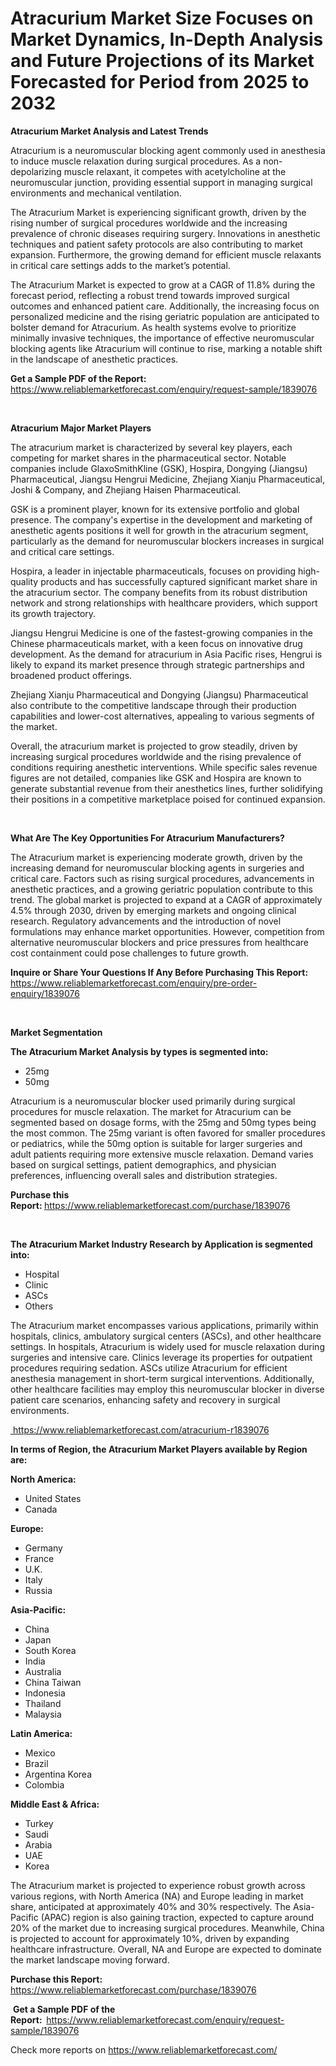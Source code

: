 <p><h1>Atracurium Market Size Focuses on Market Dynamics, In-Depth Analysis and Future Projections of its Market Forecasted for Period from 2025 to 2032</h1></p><p><strong>Atracurium Market Analysis and Latest Trends</strong></p>
<p><p>Atracurium is a neuromuscular blocking agent commonly used in anesthesia to induce muscle relaxation during surgical procedures. As a non-depolarizing muscle relaxant, it competes with acetylcholine at the neuromuscular junction, providing essential support in managing surgical environments and mechanical ventilation.</p><p>The Atracurium Market is experiencing significant growth, driven by the rising number of surgical procedures worldwide and the increasing prevalence of chronic diseases requiring surgery. Innovations in anesthetic techniques and patient safety protocols are also contributing to market expansion. Furthermore, the growing demand for efficient muscle relaxants in critical care settings adds to the market’s potential.</p><p>The Atracurium Market is expected to grow at a CAGR of 11.8% during the forecast period, reflecting a robust trend towards improved surgical outcomes and enhanced patient care. Additionally, the increasing focus on personalized medicine and the rising geriatric population are anticipated to bolster demand for Atracurium. As health systems evolve to prioritize minimally invasive techniques, the importance of effective neuromuscular blocking agents like Atracurium will continue to rise, marking a notable shift in the landscape of anesthetic practices.</p></p>
<p><strong>Get a Sample PDF of the Report:&nbsp;</strong> <a href="https://www.reliablemarketforecast.com/enquiry/request-sample/1839076?utm_campaign=2732&utm_medium=2&utm_source=Github&utm_content=ia&utm_term=08032025&utm_id=atracurium">https://www.reliablemarketforecast.com/enquiry/request-sample/1839076</a></p>
<p>&nbsp;</p>
<p><strong>Atracurium Major Market Players</strong></p>
<p><p>The atracurium market is characterized by several key players, each competing for market shares in the pharmaceutical sector. Notable companies include GlaxoSmithKline (GSK), Hospira, Dongying (Jiangsu) Pharmaceutical, Jiangsu Hengrui Medicine, Zhejiang Xianju Pharmaceutical, Joshi & Company, and Zhejiang Haisen Pharmaceutical.</p><p>GSK is a prominent player, known for its extensive portfolio and global presence. The company's expertise in the development and marketing of anesthetic agents positions it well for growth in the atracurium segment, particularly as the demand for neuromuscular blockers increases in surgical and critical care settings.</p><p>Hospira, a leader in injectable pharmaceuticals, focuses on providing high-quality products and has successfully captured significant market share in the atracurium sector. The company benefits from its robust distribution network and strong relationships with healthcare providers, which support its growth trajectory.</p><p>Jiangsu Hengrui Medicine is one of the fastest-growing companies in the Chinese pharmaceuticals market, with a keen focus on innovative drug development. As the demand for atracurium in Asia Pacific rises, Hengrui is likely to expand its market presence through strategic partnerships and broadened product offerings.</p><p>Zhejiang Xianju Pharmaceutical and Dongying (Jiangsu) Pharmaceutical also contribute to the competitive landscape through their production capabilities and lower-cost alternatives, appealing to various segments of the market.</p><p>Overall, the atracurium market is projected to grow steadily, driven by increasing surgical procedures worldwide and the rising prevalence of conditions requiring anesthetic interventions. While specific sales revenue figures are not detailed, companies like GSK and Hospira are known to generate substantial revenue from their anesthetics lines, further solidifying their positions in a competitive marketplace poised for continued expansion.</p></p>
<p>&nbsp;</p>
<p><strong>What Are The Key Opportunities For Atracurium Manufacturers?</strong></p>
<p><p>The Atracurium market is experiencing moderate growth, driven by the increasing demand for neuromuscular blocking agents in surgeries and critical care. Factors such as rising surgical procedures, advancements in anesthetic practices, and a growing geriatric population contribute to this trend. The global market is projected to expand at a CAGR of approximately 4.5% through 2030, driven by emerging markets and ongoing clinical research. Regulatory advancements and the introduction of novel formulations may enhance market opportunities. However, competition from alternative neuromuscular blockers and price pressures from healthcare cost containment could pose challenges to future growth.</p></p>
<p><strong>Inquire or Share Your Questions If Any Before Purchasing This Report:</strong> <a href="https://www.reliablemarketforecast.com/enquiry/pre-order-enquiry/1839076?utm_campaign=2732&utm_medium=2&utm_source=Github&utm_content=ia&utm_term=08032025&utm_id=atracurium">https://www.reliablemarketforecast.com/enquiry/pre-order-enquiry/1839076</a></p>
<p>&nbsp;</p>
<p><strong>Market Segmentation</strong></p>
<p><strong>The Atracurium Market Analysis by types is segmented into:</strong></p>
<p><ul><li>25mg</li><li>50mg</li></ul></p>
<p><p>Atracurium is a neuromuscular blocker used primarily during surgical procedures for muscle relaxation. The market for Atracurium can be segmented based on dosage forms, with the 25mg and 50mg types being the most common. The 25mg variant is often favored for smaller procedures or pediatrics, while the 50mg option is suitable for larger surgeries and adult patients requiring more extensive muscle relaxation. Demand varies based on surgical settings, patient demographics, and physician preferences, influencing overall sales and distribution strategies.</p></p>
<p><strong>Purchase this Report:&nbsp;</strong><a href="https://www.reliablemarketforecast.com/purchase/1839076?utm_campaign=2732&utm_medium=2&utm_source=Github&utm_content=ia&utm_term=08032025&utm_id=atracurium">https://www.reliablemarketforecast.com/purchase/1839076</a></p>
<p>&nbsp;</p>
<p><strong>The Atracurium Market Industry Research by Application is segmented into:</strong></p>
<p><ul><li>Hospital</li><li>Clinic</li><li>ASCs</li><li>Others</li></ul></p>
<p><p>The Atracurium market encompasses various applications, primarily within hospitals, clinics, ambulatory surgical centers (ASCs), and other healthcare settings. In hospitals, Atracurium is widely used for muscle relaxation during surgeries and intensive care. Clinics leverage its properties for outpatient procedures requiring sedation. ASCs utilize Atracurium for efficient anesthesia management in short-term surgical interventions. Additionally, other healthcare facilities may employ this neuromuscular blocker in diverse patient care scenarios, enhancing safety and recovery in surgical environments.</p></p>
<p><a href="https://www.reliablemarketforecast.com/atracurium-r1839076?utm_campaign=2732&utm_medium=2&utm_source=Github&utm_content=ia&utm_term=08032025&utm_id=atracurium">&nbsp;https://www.reliablemarketforecast.com/atracurium-r1839076</a></p>
<p><strong>In terms of Region, the Atracurium Market Players available by Region are:</strong></p>
<p>
    <p> <strong> North America: </strong>
        <ul>
            <li>United States</li>
            <li>Canada</li>
        </ul>
        </p> 
    <p> <strong> Europe: </strong>
        <ul>
            <li>Germany</li>
            <li>France</li>
            <li>U.K.</li>
            <li>Italy</li>
            <li>Russia</li>
        </ul>
        </p> 
    <p> <strong> Asia-Pacific: </strong>
        <ul>
            <li>China</li>
            <li>Japan</li>
            <li>South Korea</li>
            <li>India</li>
            <li>Australia</li>
            <li>China Taiwan</li>
            <li>Indonesia</li>
            <li>Thailand</li>
            <li>Malaysia</li>
        </ul>
        </p> 
    <p> <strong> Latin America: </strong>
        <ul>
            <li>Mexico</li>
            <li>Brazil</li>
            <li>Argentina Korea</li>
            <li>Colombia</li>
        </ul>
        </p> 
    <p> <strong> Middle East & Africa: </strong>
        <ul>
            <li>Turkey</li>
            <li>Saudi</li>
            <li>Arabia</li>
            <li>UAE</li>
            <li>Korea</li>
        </ul>
    </p>
    </p>
<p><p>The Atracurium market is projected to experience robust growth across various regions, with North America (NA) and Europe leading in market share, anticipated at approximately 40% and 30% respectively. The Asia-Pacific (APAC) region is also gaining traction, expected to capture around 20% of the market due to increasing surgical procedures. Meanwhile, China is projected to account for approximately 10%, driven by expanding healthcare infrastructure. Overall, NA and Europe are expected to dominate the market landscape moving forward.</p></p>
<p><strong>Purchase this Report: </strong><a href="https://www.reliablemarketforecast.com/purchase/1839076?utm_campaign=2732&utm_medium=2&utm_source=Github&utm_content=ia&utm_term=08032025&utm_id=atracurium">https://www.reliablemarketforecast.com/purchase/1839076</a></p>
<p>&nbsp;<strong>Get a Sample PDF of the Report:&nbsp;&nbsp;</strong><a href="https://www.reliablemarketforecast.com/enquiry/request-sample/1839076?utm_campaign=2732&utm_medium=2&utm_source=Github&utm_content=ia&utm_term=08032025&utm_id=atracurium">https://www.reliablemarketforecast.com/enquiry/request-sample/1839076</a></p>
<p><strong></strong></p>
<p>Check more reports on <a href="https://www.reliablemarketforecast.com/?utm_campaign=2732&utm_medium=2&utm_source=Github&utm_content=ia&utm_term=08032025&utm_id=atracurium">https://www.reliablemarketforecast.com/</a></p>